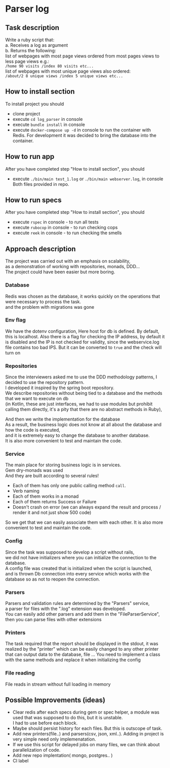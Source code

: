 # Parser log

## Task description
Write a ruby script that:            
a. Receives a log as argument            
b. Returns the following:            
list of webpages with most page views ordered from most pages views to less page views e.g.:          
`/home 90 visits /index 80 visits etc...`          
list of webpages with most unique page views also ordered:                    
`/about/2 8 unique views /index 5 unique views etc...`          
          
## How to install section 
To install project you should
- clone project
- execute `cd log_parser`  in console            
- execute `bundle install` in console        
- execute `docker-compose up -d` in console to run the container with Redis. For development it was decided to bring the database into the container.

## How to run app
After you have completed step "How to install section", you should
- execute `./bin/main test_1.log` or `./bin/main webserver.log`, in console           
Both files provided in repo.

## How to run specs
After you have completed step "How to install section", you should
- execute `rspec` in console - to run all tests
- execute `rubocop` in console - to run checking cops
- execute `reek` in console - to run checking the smells

## Approach description
The project was carried out with an emphasis on scalability,          
as a demonstration of working with repositories, monads, DDD...          
The project could have been easier but more boring.          

### Database
Redis was chosen as the database, it works quickly on the operations that were necessary to process the task.           
and the problem with migrations was gone           

### Env flag
We have the dotenv configuration, 
Here host for db is defined. By default, this is localhost.
Also there is a flag for checking the IP address, 
by default it is disabled and the IP is not checked for validity, 
since the webservice.log file contains too bad IPS.
But it can be converted to `true` and the check will turn on

### Repositories
Since the interviewers asked me to use the DDD methodology patterns, I decided to use the repository pattern.                                   
I developed it inspired by the spring boot repository.           
We describe repositories without being tied to a database and the methods that we want to execute on db            
(in Kotlin, these are just interfaces, we had to use modules but prohibit calling them directly, it's a pity that there are no abstract methods in Ruby),           
           
And then we write the implementation for the database           
As a result, the business logic does not know at all about the database and how the code is executed,            
and it is extremely easy to change the database to another database.           
It is also more convenient to test and maintain the code.           
           
### Service
The main place for storing business logic is in services.           
Gem dry-monads was used           
And they are built according to several rules!           
- Each of them has only one public calling method `call`.                      
- Verb naming           
- Each of them works in a monad           
- Each of them returns Success or Failure           
- Doesn't crash on error (we can always expand the result and process / render it and not just show 500 code)           
           
So we get that we can easily associate them with each other.
It is also more convenient to test and maintain the code.    

### Config
Since the task was supposed to develop a script without rails,           
we did not have initializers where you can initialize the connection to the database.           
A config file was created that is initialized when the script is launched,           
and is thrown Db connection into every service which works with the database so as not to reopen the connection.           

### Parsers
Parsers and validation rules are determined by the "Parsers" service,             
a parser for files with the ".log" extension was developed.             
You can easily add other parsers and add them in the "FileParserService", then you can parse files with other extensions             

### Printers
The task required that the report should be displayed in the stdout,
it was realized by the "printer"
which can be easily changed to any other printer that can output data to the database, file ...
You need to implement a class with the same methods and replace it when initializing the config

### File reading
File reads in stream without full loading in memory

## Possible Improvements (ideas)
- Clear redis after each specs during gem or spec helper, a module was used that was supposed to do this, but it is unstable.         
I had to use before each block.            
- Maybe should persist history for each files. But this is outscope of task.     
- Add new printers(file..) and parsers(csv, json, xml..). Adding in project is very simple need only implemenatation.        
- If we use this script for delayed jobs on many files, we can think about parallelization of code.           
- Add new repo implentation( mongo, postgres.. )
- CI label
